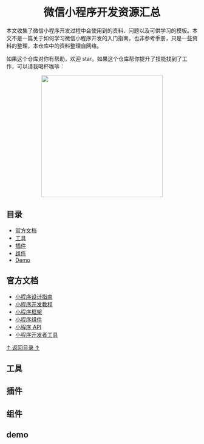 <h1 align="center">微信小程序开发资源汇总</h1>

本文收集了微信小程序开发过程中会使用到的资料、问题以及可供学习的模板。本文不是一篇关于如何学习微信小程序开发的入门指南，也非参考手册，只是一些资料的整理，本仓库中的资料整理自网络。

如果这个仓库对你有帮助，欢迎 star。如果这个仓库帮你提升了技能找到了工作，可以请我喝杯咖啡：

<p align="center"><img src="http://freemanapp.com/zh/wp-content/uploads/2024/08/reward_qr.png" width="320" height="320" alt="" /></p>

## 目录
- [官方文档](#官方文档)
- [工具](#工具)
- [插件](#插件)
- [组件](#组件)
- [Demo](#demo)

## 官方文档

- [小程序设计指南](https://developers.weixin.qq.com/miniprogram/design/index.html)
- [小程序开发教程](https://developers.weixin.qq.com/miniprogram/dev/framework/)
- [小程序框架](https://developers.weixin.qq.com/miniprogram/dev/framework/MINA.html)
- [小程序组件](https://developers.weixin.qq.com/miniprogram/dev/component/)
- [小程序 API](https://developers.weixin.qq.com/miniprogram/dev/api/)
- [小程序开发者工具](https://developers.weixin.qq.com/miniprogram/dev/devtools/devtools.html)

[↑ 返回目录 ↑](#目录)

## 工具

## 插件

## 组件

## demo
